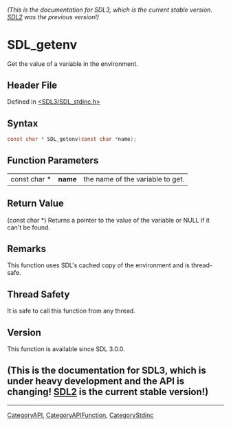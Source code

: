 ###### (This is the documentation for SDL3, which is the current stable version. [SDL2](https://wiki.libsdl.org/SDL2/) was the previous version!)
# SDL_getenv

Get the value of a variable in the environment.

## Header File

Defined in [<SDL3/SDL_stdinc.h>](https://github.com/libsdl-org/SDL/blob/main/include/SDL3/SDL_stdinc.h)

## Syntax

```c
const char * SDL_getenv(const char *name);
```

## Function Parameters

|              |          |                                  |
| ------------ | -------- | -------------------------------- |
| const char * | **name** | the name of the variable to get. |

## Return Value

(const char *) Returns a pointer to the value of the variable or NULL if it
can't be found.

## Remarks

This function uses SDL's cached copy of the environment and is thread-safe.

## Thread Safety

It is safe to call this function from any thread.

## Version

This function is available since SDL 3.0.0.

## (This is the documentation for SDL3, which is under heavy development and the API is changing! [SDL2](https://wiki.libsdl.org/SDL2/) is the current stable version!)



----
[CategoryAPI](CategoryAPI), [CategoryAPIFunction](CategoryAPIFunction), [CategoryStdinc](CategoryStdinc)

